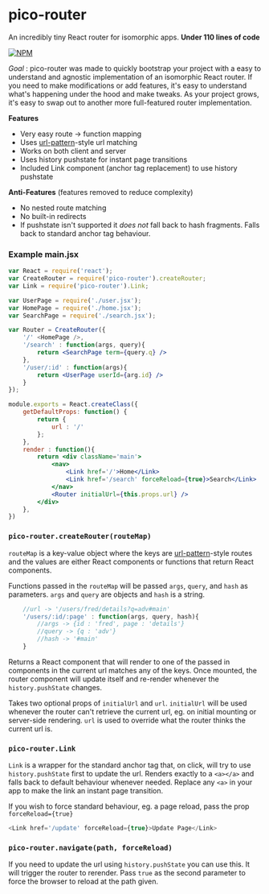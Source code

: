 # pico-router
An incredibly tiny React router for isomorphic apps. **Under 110 lines of code**

[![NPM](https://nodei.co/npm/pico-router.png)](https://nodei.co/npm/pico-router/)

*Goal* : pico-router was made to quickly bootstrap your project with a easy to understand and agnostic implementation of an isomorphic React router.
If you need to make modifications or add features, it's easy to understand what's happening under the hood and make tweaks.
As your project grows, it's easy to swap out to another more full-featured router implementation.

**Features**

* Very easy route -> function mapping
* Uses [url-pattern](https://www.npmjs.com/package/url-pattern)-style url matching
* Works on both client and server
* Uses history pushstate for instant page transitions
* Included Link component (anchor tag replacement) to use history pushstate

**Anti-Features** (features removed to reduce complexity)

* No nested route matching
* No built-in redirects
* If pushstate isn't supported it *does not* fall back to hash fragments. Falls back to standard anchor tag behaviour.



### Example main.jsx
```jsx
var React = require('react');
var CreateRouter = require('pico-router').createRouter;
var Link = require('pico-router').Link;

var UserPage = require('./user.jsx');
var HomePage = require('./home.jsx');
var SearchPage = require('./search.jsx');

var Router = CreateRouter({
	'/' <HomePage />,
	'/search' : function(args, query){
		return <SearchPage term={query.q} />
	},
	'/user/:id' : function(args){
		return <UserPage userId={arg.id} />
	}
});

module.exports = React.createClass({
	getDefaultProps: function() {
		return {
			url : '/'
		};
	},
	render : function(){
		return <div className='main'>
			<nav>
				<Link href='/'>Home</Link>
				<Link href='/search' forceReload={true}>Search</Link>
			</nav>
			<Router initialUrl={this.props.url} />
		</div>
	},
})
```

### `pico-router.createRouter(routeMap)`

`routeMap` is a key-value object where the keys are [url-pattern](https://www.npmjs.com/package/url-pattern)-style
routes and the values are either React components or functions that return React components.

Functions passed in the `routeMap` will be passed `args`, `query`, and `hash` as parameters. `args` and `query` are objects and `hash` is a string.

```javascript
	//url -> '/users/fred/details?q=adv#main'
	'/users/:id/:page' : function(args, query, hash){
		//args -> {id : 'fred', page : 'details'}
		//query -> {q : 'adv'}
		//hash -> '#main'
	}
```

Returns a React component that will render to one of the passed in components in the current url matches any of the keys. Once mounted, the router component will update itself and re-render whenever the `history.pushState` changes.

Takes two optional props of `initialUrl` and `url`. `initialUrl` will be used whenever the router can't retrieve the current url, eg. on initial mounting or server-side rendering. `url` is used to override what the router thinks the current url is.


### `pico-router.Link`

`Link` is a wrapper for the standard anchor tag that, on click, will try to use `history.pushState` first to update the url. Renders exactly to a `<a></a>` and falls back to default behaviour whenever needed. Replace any `<a>` in your app to make the link an instant page transition.

If you wish to force standard behaviour, eg. a page reload, pass the prop `forceReload={true}`

```javascript
<Link href='/update' forceReload={true}>Update Page</Link>
```

### `pico-router.navigate(path, forceReload)`

If you need to update the url using `history.pushState` you can use this. It will trigger the router to rerender. Pass `true` as the second parameter to force the browser to reload at the path given.